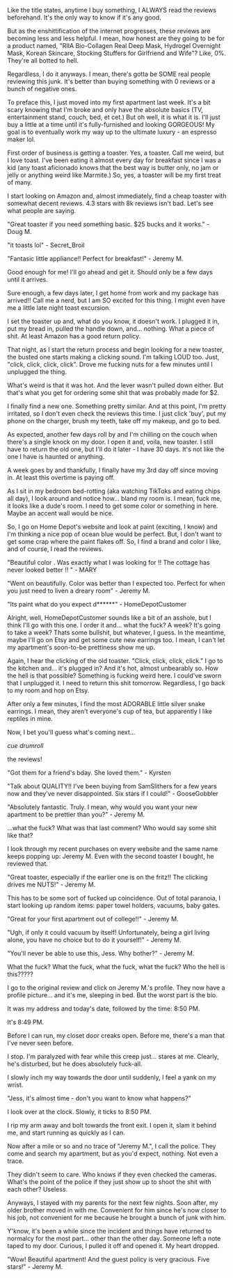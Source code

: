 Like the title states, anytime I buy something, I ALWAYS read the reviews beforehand. It's the only way to know if it's any good. 

But as the enshittification of the internet progresses, these reviews are becoming less and less helpful. I mean, how honest are they going to be for a product named, "RIIA Bio-Collagen Real Deep Mask, Hydrogel Overnight Mask, Korean Skincare, Stocking Stuffers for Girlfriend and Wife"? Like, 0%. They're all botted to hell.

Regardless, I do it anyways. I mean, there's gotta be SOME real people reviewing this junk. It's better than buying something with 0 reviews or a bunch of negative ones.

To preface this, I just moved into my first apartment last week. It's a bit scary knowing that I'm broke and only have the absolute basics (TV, entertainment stand, couch, bed, et cet.) But oh well, it is what it is. I'll just buy a little at a time until it's fully-furnished and looking GORGEOUS! My goal is to eventually work my way up to the ultimate luxury - an espresso maker lol.

First order of business is getting a toaster. Yes, a toaster. Call me weird, but I love toast. I've been eating it almost every day for breakfast since I was a kid (any toast aficionado knows that the best way is butter only, no jam or jelly or anything weird like Marmite.) So, yes, a toaster will be my first treat of many.

I start looking on Amazon and, almost immediately, find a cheap toaster with somewhat decent reviews. 4.3 stars with 8k reviews isn't bad. Let's see what people are saying.

"Great toaster if you need something basic. $25 bucks and it works." - Doug M.

"it toasts lol" - Secret_Broil

"Fantasic little appliance!! Perfect for breakfast!" - Jeremy M.

Good enough for me! I'll go ahead and get it. Should only be a few days until it arrives.

Sure enough, a few days later, I get home from work and my package has arrived!! Call me a nerd, but I am SO excited for this thing. I might even have me a little late night toast excursion.

I set the toaster up and, what do you know, it doesn't work. I plugged it in, put my bread in, pulled the handle down, and... nothing. What a piece of shit. At least Amazon has a good return policy.

That night, as I start the return process and begin looking for a new toaster, the busted one starts making a clicking sound. I'm talking LOUD too. Just, "click, click, click, click". Drove me fucking nuts for a few minutes until I unplugged the thing.

What's weird is that it was hot. And the lever wasn't pulled down either. But that's what you get for ordering some shit that was probably made for $2.

I finally find a new one. Something pretty similar. And at this point, I'm pretty irritated, so I don't even check the reviews this time. I just click 'buy', put my phone on the charger, brush my teeth, take off my makeup, and go to bed.

As expected, another few days roll by and I'm chilling on the couch when there's a single knock on my door. I open it and, voila, new toaster. I still have to return the old one, but I'll do it later - I have 30 days. It's not like the one I have is haunted or anything.

A week goes by and thankfully, I finally have my 3rd day off since moving in. At least this overtime is paying off.

As I sit in my bedroom bed-rotting (aka watching TikToks and eating chips all day), I look around and notice how... bland my room is. I mean, fuck me, it looks like a dude's room. I need to get some color or something in here. Maybe an accent wall would be nice.

So, I go on Home Depot's website and look at paint (exciting, I know) and I'm thinking a nice pop of ocean blue would be perfect. But, I don't want to get some crap where the paint flakes off. So, I find a brand and color I like, and of course, I read the reviews.

"Beautiful color . Was exactly what I was looking for !! The cottage has never looked better !! " - MARY

"Went on beautifully. Color was better than I expected too. Perfect for when you just need to liven a dreary room" - Jeremy M.

"Its paint what do you expect d******" - HomeDepotCustomer

Alright, well, HomeDepotCustomer sounds like a bit of an asshole, but I think I'll go with this one. I order it and... what the fuck? A week? It's going to take a week? Thats some bullshit, but whatever, I guess. In the meantime, maybe I'll go on Etsy and get some cute new earrings too. I mean, I can't let my apartment's soon-to-be prettiness show me up.

Again, I hear the clicking of the old toaster. "Click, click, click, click." I go to the kitchen and... it's plugged in? And it's hot, almost unbearably so. How the hell is that possible? Something is fucking weird here. I could've sworn that I unplugged it. I need to return this shit tomorrow. Regardless, I go back to my room and hop on Etsy.

After only a few minutes, I find the most ADORABLE little silver snake earrings. I mean, they aren't everyone's cup of tea, but apparently I like reptiles in mine. 

Now, I bet you'll guess what's coming next... 

*cue drumroll* 

the reviews!

"Got them for a friend's bday. She loved them." - Kyrsten

"Talk about QUALITY!! I've been buying from SamSlithers for a few years now and they've never disappointed. Six stars if I could!" - GooseGobbler

"Absolutely fantastic. Truly. I mean, why would you want your new apartment to be prettier than you?" - Jeremy M.

...what the fuck? What was that last comment? Who would say some shit like that?
 
I look through my recent purchases on every website and the same name keeps popping up: Jeremy M. Even with the second toaster I bought, he reviewed that.

"Great toaster, especially if the earlier one is on the fritz!! The clicking drives me NUTS!" - Jeremy M.

This has to be some sort of fucked up coincidence. Out of total paranoia, I start looking up random items: paper towel holders, vacuums, baby gates.

"Great for your first apartment out of college!!" - Jeremy M.

"Ugh, if only it could vacuum by itself! Unfortunately, being a girl living alone, you have no choice but to do it yourself!" - Jeremy M.

"You'll never be able to use this, Jess. Why bother?" - Jeremy M.

What the fuck? What the fuck, what the fuck, what the fuck? Who the hell is this????? 

I go to the original review and click on Jeremy M.'s profile. They now have a profile picture... and it's me, sleeping in bed. But the worst part is the bio.

It was my address and today's date, followed by the time: 8:50 PM.

It's 8:49 PM.

Before I can run, my closet door creaks open. Before me, there's a man that I've never seen before.

I stop. I'm paralyzed with fear while this creep just... stares at me. Clearly, he's disturbed, but he does absolutely fuck-all.

I slowly inch my way towards the door until suddenly, I feel a yank on my wrist.

"Jess, it's almost time - don't you want to know what happens?"

I look over at the clock. Slowly, it ticks to 8:50 PM.

I rip my arm away and bolt towards the front exit. I open it, slam it behind me, and start running as quickly as I can.

Now after a mile or so and no trace of "Jeremy M.", I call the police. They come and search my apartment, but as you'd expect, nothing. Not even a trace. 

They didn't seem to care. Who knows if they even checked the cameras. What's the point of the police if they just show up to shoot the shit with each other? Useless.

Anyways, I stayed with my parents for the next few nights. Soon after, my older brother moved in with me. Convenient for him since he's now closer to his job, not convenient for me because he brought a bunch of junk with him.

Y'know, it's been a while since the incident and things have returned to normalcy for the most part... other than the other day. Someone left a note taped to my door. Curious, I pulled it off and opened it. My heart dropped.

"Wow! Beautiful apartment! And the guest policy is very gracious. Five stars!" - Jeremy M.